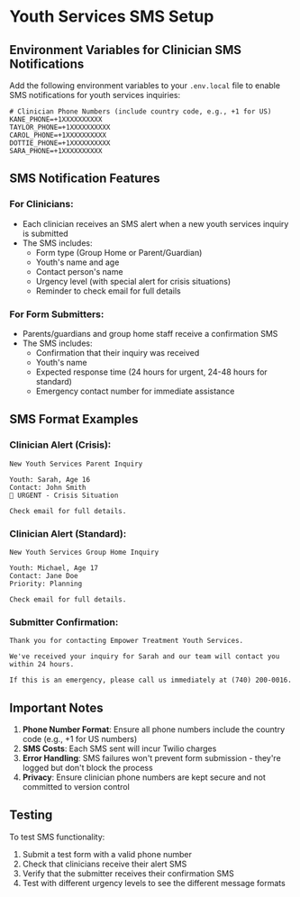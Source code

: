 # Youth Services SMS Setup

## Environment Variables for Clinician SMS Notifications

Add the following environment variables to your `.env.local` file to enable SMS notifications for youth services inquiries:

```env
# Clinician Phone Numbers (include country code, e.g., +1 for US)
KANE_PHONE=+1XXXXXXXXXX
TAYLOR_PHONE=+1XXXXXXXXXX
CAROL_PHONE=+1XXXXXXXXXX
DOTTIE_PHONE=+1XXXXXXXXXX
SARA_PHONE=+1XXXXXXXXXX
```

## SMS Notification Features

### For Clinicians:
- Each clinician receives an SMS alert when a new youth services inquiry is submitted
- The SMS includes:
  - Form type (Group Home or Parent/Guardian)
  - Youth's name and age
  - Contact person's name
  - Urgency level (with special alert for crisis situations)
  - Reminder to check email for full details

### For Form Submitters:
- Parents/guardians and group home staff receive a confirmation SMS
- The SMS includes:
  - Confirmation that their inquiry was received
  - Youth's name
  - Expected response time (24 hours for urgent, 24-48 hours for standard)
  - Emergency contact number for immediate assistance

## SMS Format Examples

### Clinician Alert (Crisis):
```
New Youth Services Parent Inquiry

Youth: Sarah, Age 16
Contact: John Smith
🚨 URGENT - Crisis Situation

Check email for full details.
```

### Clinician Alert (Standard):
```
New Youth Services Group Home Inquiry

Youth: Michael, Age 17
Contact: Jane Doe
Priority: Planning

Check email for full details.
```

### Submitter Confirmation:
```
Thank you for contacting Empower Treatment Youth Services.

We've received your inquiry for Sarah and our team will contact you within 24 hours.

If this is an emergency, please call us immediately at (740) 200-0016.
```

## Important Notes

1. **Phone Number Format**: Ensure all phone numbers include the country code (e.g., +1 for US numbers)
2. **SMS Costs**: Each SMS sent will incur Twilio charges
3. **Error Handling**: SMS failures won't prevent form submission - they're logged but don't block the process
4. **Privacy**: Ensure clinician phone numbers are kept secure and not committed to version control

## Testing

To test SMS functionality:
1. Submit a test form with a valid phone number
2. Check that clinicians receive their alert SMS
3. Verify that the submitter receives their confirmation SMS
4. Test with different urgency levels to see the different message formats